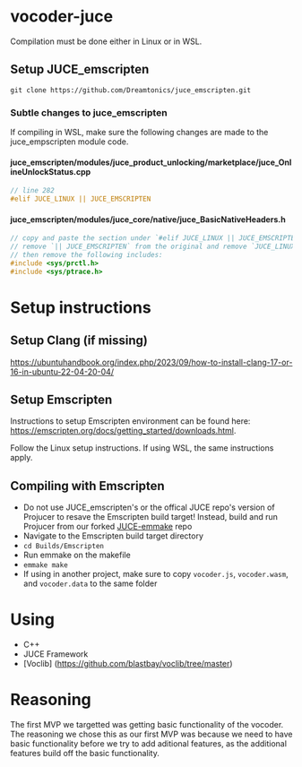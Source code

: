 # vocoder-juce

Compilation must be done either in Linux or in WSL.

## Setup JUCE_emscripten

`git clone https://github.com/Dreamtonics/juce_emscripten.git`

### Subtle changes to juce_emscripten

If compiling in WSL, make sure the following changes are made to the juce_empscripten module code.

#### juce_emscripten/modules/juce_product_unlocking/marketplace/juce_OnlineUnlockStatus.cpp

```cpp
// line 282
#elif JUCE_LINUX || JUCE_EMSCRIPTEN
```

#### juce_emscripten/modules/juce_core/native/juce_BasicNativeHeaders.h

```cpp
// copy and paste the section under `#elif JUCE_LINUX || JUCE_EMSCRIPTEN` including that line
// remove `|| JUCE_EMSCRIPTEN` from the original and remove `JUCE_LINUX ||` from the copy
// then remove the following includes:
#include <sys/prctl.h>
#include <sys/ptrace.h>
```

# Setup instructions

## Setup Clang (if missing)
https://ubuntuhandbook.org/index.php/2023/09/how-to-install-clang-17-or-16-in-ubuntu-22-04-20-04/

## Setup Emscripten

Instructions to setup Emscripten environment can be found here: https://emscripten.org/docs/getting_started/downloads.html.

Follow the Linux setup instructions. If using WSL, the same instructions apply.

## Compiling with Emscripten

- Do not use JUCE_emscripten's or the offical JUCE repo's version of Projucer to resave the Emscripten build target! Instead, build and run Projucer from our forked [JUCE-emmake](https://github.com/CS-3311-JDE-3346/JUCE-emmake) repo
- Navigate to the Emscripten build target directory
- `cd Builds/Emscripten`
- Run emmake on the makefile
- `emmake make`
- If using in another project, make sure to copy `vocoder.js`, `vocoder.wasm`, and `vocoder.data` to the same folder

# Using

- C++
- JUCE Framework
- [Voclib] (https://github.com/blastbay/voclib/tree/master)

# Reasoning

The first MVP we targetted was getting basic functionality of the vocoder. The reasoning we chose this as our first MVP was because we need to have basic functionality before we try to add aditional features, as the additional features build off the basic functionality.
